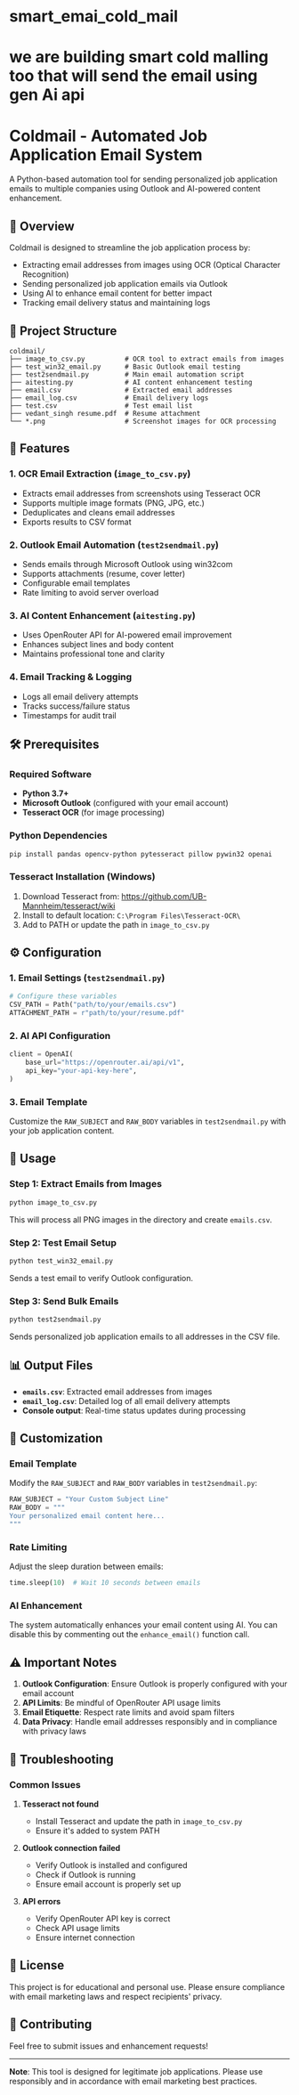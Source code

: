 
# smart_emai_cold_mail
we are building smart cold malling too that will send the email using gen Ai api
=======
# Coldmail - Automated Job Application Email System

A Python-based automation tool for sending personalized job application emails to multiple companies using Outlook and AI-powered content enhancement.

## 🎯 Overview

Coldmail is designed to streamline the job application process by:
- Extracting email addresses from images using OCR (Optical Character Recognition)
- Sending personalized job application emails via Outlook
- Using AI to enhance email content for better impact
- Tracking email delivery status and maintaining logs

## 📁 Project Structure

```
coldmail/
├── image_to_csv.py          # OCR tool to extract emails from images
├── test_win32_email.py      # Basic Outlook email testing
├── test2sendmail.py         # Main email automation script
├── aitesting.py             # AI content enhancement testing
├── email.csv                # Extracted email addresses
├── email_log.csv            # Email delivery logs
├── test.csv                 # Test email list
├── vedant_singh resume.pdf  # Resume attachment
└── *.png                    # Screenshot images for OCR processing
```

## 🚀 Features

### 1. **OCR Email Extraction** (`image_to_csv.py`)
- Extracts email addresses from screenshots using Tesseract OCR
- Supports multiple image formats (PNG, JPG, etc.)
- Deduplicates and cleans email addresses
- Exports results to CSV format

### 2. **Outlook Email Automation** (`test2sendmail.py`)
- Sends emails through Microsoft Outlook using win32com
- Supports attachments (resume, cover letter)
- Configurable email templates
- Rate limiting to avoid server overload

### 3. **AI Content Enhancement** (`aitesting.py`)
- Uses OpenRouter API for AI-powered email improvement
- Enhances subject lines and body content
- Maintains professional tone and clarity

### 4. **Email Tracking & Logging**
- Logs all email delivery attempts
- Tracks success/failure status
- Timestamps for audit trail

## 🛠️ Prerequisites

### Required Software
- **Python 3.7+**
- **Microsoft Outlook** (configured with your email account)
- **Tesseract OCR** (for image processing)

### Python Dependencies
```bash
pip install pandas opencv-python pytesseract pillow pywin32 openai
```

### Tesseract Installation (Windows)
1. Download Tesseract from: https://github.com/UB-Mannheim/tesseract/wiki
2. Install to default location: `C:\Program Files\Tesseract-OCR\`
3. Add to PATH or update the path in `image_to_csv.py`

## ⚙️ Configuration

### 1. Email Settings (`test2sendmail.py`)
```python
# Configure these variables
CSV_PATH = Path("path/to/your/emails.csv")
ATTACHMENT_PATH = r"path/to/your/resume.pdf"
```

### 2. AI API Configuration
```python
client = OpenAI(
    base_url="https://openrouter.ai/api/v1",
    api_key="your-api-key-here",
)
```

### 3. Email Template
Customize the `RAW_SUBJECT` and `RAW_BODY` variables in `test2sendmail.py` with your job application content.

## 📖 Usage

### Step 1: Extract Emails from Images
```bash
python image_to_csv.py
```
This will process all PNG images in the directory and create `emails.csv`.

### Step 2: Test Email Setup
```bash
python test_win32_email.py
```
Sends a test email to verify Outlook configuration.

### Step 3: Send Bulk Emails
```bash
python test2sendmail.py
```
Sends personalized job application emails to all addresses in the CSV file.

## 📊 Output Files

- **`emails.csv`**: Extracted email addresses from images
- **`email_log.csv`**: Detailed log of all email delivery attempts
- **Console output**: Real-time status updates during processing

## 🔧 Customization

### Email Template
Modify the `RAW_SUBJECT` and `RAW_BODY` variables in `test2sendmail.py`:
```python
RAW_SUBJECT = "Your Custom Subject Line"
RAW_BODY = """
Your personalized email content here...
"""
```

### Rate Limiting
Adjust the sleep duration between emails:
```python
time.sleep(10)  # Wait 10 seconds between emails
```

### AI Enhancement
The system automatically enhances your email content using AI. You can disable this by commenting out the `enhance_email()` function call.

## ⚠️ Important Notes

1. **Outlook Configuration**: Ensure Outlook is properly configured with your email account
2. **API Limits**: Be mindful of OpenRouter API usage limits
3. **Email Etiquette**: Respect rate limits and avoid spam filters
4. **Data Privacy**: Handle email addresses responsibly and in compliance with privacy laws

## 🐛 Troubleshooting

### Common Issues

1. **Tesseract not found**
   - Install Tesseract and update the path in `image_to_csv.py`
   - Ensure it's added to system PATH

2. **Outlook connection failed**
   - Verify Outlook is installed and configured
   - Check if Outlook is running
   - Ensure email account is properly set up

3. **API errors**
   - Verify OpenRouter API key is correct
   - Check API usage limits
   - Ensure internet connection

## 📝 License

This project is for educational and personal use. Please ensure compliance with email marketing laws and respect recipients' privacy.

## 🤝 Contributing

Feel free to submit issues and enhancement requests!

---

**Note**: This tool is designed for legitimate job applications. Please use responsibly and in accordance with email marketing best practices. 

